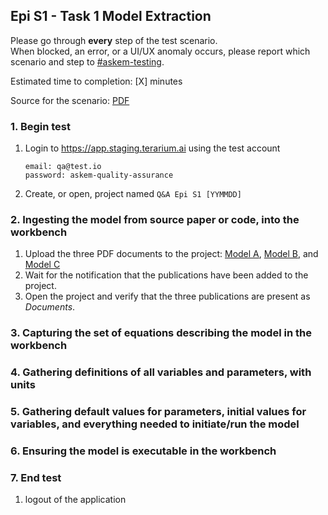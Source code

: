 ## Epi S1 - Task 1 Model Extraction

Please go through __every__ step of the test scenario.\
When blocked, an error, or a UI/UX anomaly occurs, please report which scenario and step to [\#askem-testing](https://unchartedsoftware.slack.com/archives/C06FGLXB2CE).

Estimated time to completion: [X] minutes

Source for the scenario: [PDF](https://github.com/DARPA-ASKEM/program-milestones/blob/main/18-month-milestone/evaluation/Epi%20Use%20Case/ASKEM_18Month_Epi_Evaluation_Scenarios_03.22.2024_FINAL.pdf)

### 1. Begin test
1. Login to https://app.staging.terarium.ai using the test account
    ```
    email: qa@test.io
    password: askem-quality-assurance
    ```
2. Create, or open, project named `Q&A Epi S1 [YYMMDD]`

### 2. Ingesting the model from source paper or code, into the workbench
1. Upload the three PDF documents to the project: [Model A](https://drive.google.com/file/d/1118EP5XH7xysXJueCPhtza03Z-WHkTYe/view?usp=drive_link), [Model B](https://drive.google.com/file/d/13lpv-ddAzg5Sjz43hX12TJ58GrN8cJwL/view?usp=drive_link), and [Model C](https://drive.google.com/file/d/1Ij0KxffUovIxRBjMFDP5PQQfVWLWbg3J/view?usp=drive_link)
2. Wait for the notification that the publications have been added to the project.
3. Open the project and verify that the three publications are present as _Documents_.

### 3. Capturing the set of equations describing the model in the workbench
### 4. Gathering definitions of all variables and parameters, with units
### 5. Gathering default values for parameters, initial values for variables, and everything needed to initiate/run the model
### 6. Ensuring the model is executable in the workbench

### 7. End test
1. logout of the application 
